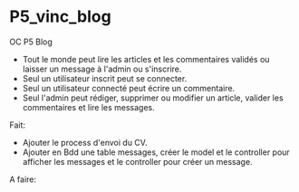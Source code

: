 # P5_vinc_blog
OC P5 Blog

+ Tout le monde peut lire les articles et les commentaires validés ou laisser un message à l'admin ou s'inscrire.
+ Seul un utilisateur inscrit peut se connecter.
+ Seul un utilisateur connecté peut écrire un commentaire.
+ Seul l'admin peut rédiger, supprimer ou modifier un article, valider les commentaires et lire les messages.

Fait:
+ Ajouter le process d'envoi du CV.
+ Ajouter en Bdd une table messages, créer le model et le controller pour afficher les messages et le controller pour créer un message.

 A faire:


